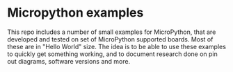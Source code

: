# Micropython examples

This repo includes a number of small examples
for MicroPython, that are developed and tested
on set of MicroPython supported boards. Most of 
these are in "Hello World" size. The idea is 
to be able to use these examples to quickly get
something working, and to document research done
on pin out diagrams, software versions and more.
